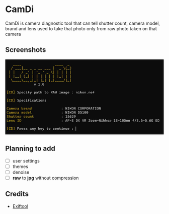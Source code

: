 # **CamDi**

CamDi is camera diagnostic tool that can tell shutter count, camera model, brand and lens used to take that photo only from raw photo taken on that camera

## **Screenshots**
![1.jpg](/assets/1.jpg)

## **Planning to add**
- [ ] user settings
- [ ] themes
- [ ] denoise
- [ ] **raw** to **jpg** without compression

## **Credits**
- [Exiftool](https://exiftool.org)
